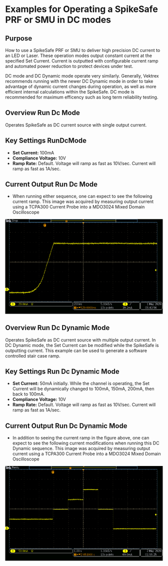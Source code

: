 # Examples for Operating a SpikeSafe PRF or SMU in DC modes

## Purpose
How to use a SpikeSafe PRF or SMU to deliver high precision DC current to an LED or Laser.  These operation modes output constant current at the specified Set Current. Current is outputted with configurable current ramp and automated power reduction to protect devices under test.

DC mode and DC Dynamic mode operate very similarly. Generally, Vektrex recommends running with the newer DC Dynamic mode in order to take advantage of dynamic current changes during operation, as well as more efficient internal calculations within the SpikeSafe.  DC mode is recommended for maximum efficency such as long term reliability testing.

## Overview Run Dc Mode
Operates SpikeSafe as DC current source with single output current.

## Key Settings RunDcMode 
- **Set Current:** 100mA
- **Compliance Voltage:** 10V
- **Ramp Rate:** Default. Voltage will ramp as fast as 10V/sec. Current will ramp as fast as 1A/sec.


## Current Output Run Dc Mode 
- When running either sequence, one can expect to see the following current ramp. This image was acquired by measuring output current using a TCPA300 Current Probe into a MDO3024 Mixed Domain Oscilloscope

![](DC_Ramp.png)

## Overview Run Dc Dynamic Mode 
Operates SpikeSafe as DC current source with multiple output current. In DC Dynamic mode, the Set Current can be modified while the SpikeSafe is outputting current.  This example can be used to generate a software controlled stair case ramp. 

## Key Settings Run Dc Dynamic Mode
- **Set Current:** 50mA initially. While the channel is operating, the Set Current will be dynamically changed to 100mA, 150mA, 200mA, then back to 100mA.
- **Compliance Voltage:** 10V
- **Ramp Rate:** Default. Voltage will ramp as fast as 10V/sec. Current will ramp as fast as 1A/sec.

## Current Output Run Dc Dynamic Mode
- In addition to seeing the current ramp in the figure above, one can expect to see the following current modifications when running this DC Dynamic sequence. This image was acquired by measuring output current using a TCPA300 Current Probe into a MDO3024 Mixed Domain Oscilloscope

![](DC_Dynamic_Current_Changes.png)
